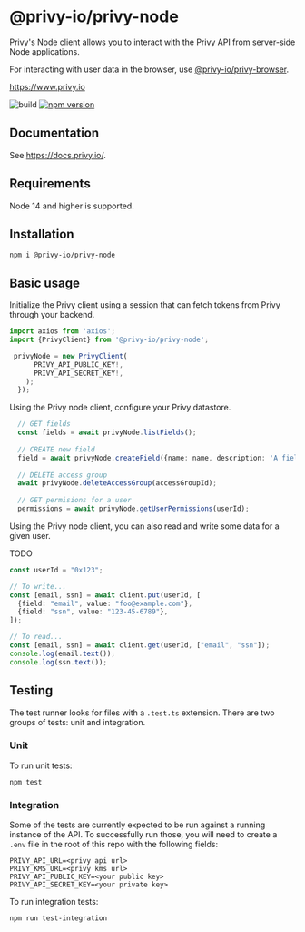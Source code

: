 # @privy-io/privy-node

Privy's Node client allows you to interact with the Privy API from server-side Node applications.

For interacting with user data in the browser, use [@privy-io/privy-browser](https://www.npmjs.com/package/@privy-io/privy-browser).

https://www.privy.io

![build](https://github.com/privy-io/privy-js/actions/workflows/tests.yml/badge.svg)
[![npm version](https://badge.fury.io/js/@privy-io%2Fbrowser.svg)](https://www.npmjs.com/package/@privy-io/privy-node)


## Documentation

See https://docs.privy.io/.

## Requirements

Node 14 and higher is supported.

## Installation

```
npm i @privy-io/privy-node
```

## Basic usage

Initialize the Privy client using a session that can fetch tokens from Privy through your backend.

```typescript
import axios from 'axios';
import {PrivyClient} from '@privy-io/privy-node';

 privyNode = new PrivyClient(
      PRIVY_API_PUBLIC_KEY!,
      PRIVY_API_SECRET_KEY!,
    );
  });
```

Using the Privy node client, configure your Privy datastore.

```typescript
  // GET fields
  const fields = await privyNode.listFields();
  
  // CREATE new field
  field = await privyNode.createField({name: name, description: 'A field'});
  
  // DELETE access group
  await privyNode.deleteAccessGroup(accessGroupId);
  
  // GET permisions for a user
  permissions = await privyNode.getUserPermissions(userId);

```

Using the Privy node client, you can also read and write some data for a given user.

TODO

```typescript
const userId = "0x123";

// To write...
const [email, ssn] = await client.put(userId, [
  {field: "email", value: "foo@example.com"},
  {field: "ssn", value: "123-45-6789"},
]);

// To read...
const [email, ssn] = await client.get(userId, ["email", "ssn"]);
console.log(email.text());
console.log(ssn.text());
```

## Testing

The test runner looks for files with a `.test.ts` extension. There are two groups of tests: unit and integration.

### Unit

To run unit tests:

```
npm test
```

### Integration

Some of the tests are currently expected to be run against a running instance of the API. To successfully run those, you will need to create a `.env` file in the root of this repo with the following fields:

```
PRIVY_API_URL=<privy api url>
PRIVY_KMS_URL=<privy kms url>
PRIVY_API_PUBLIC_KEY=<your public key>
PRIVY_API_SECRET_KEY=<your private key>
```

To run integration tests:

```
npm run test-integration
```

